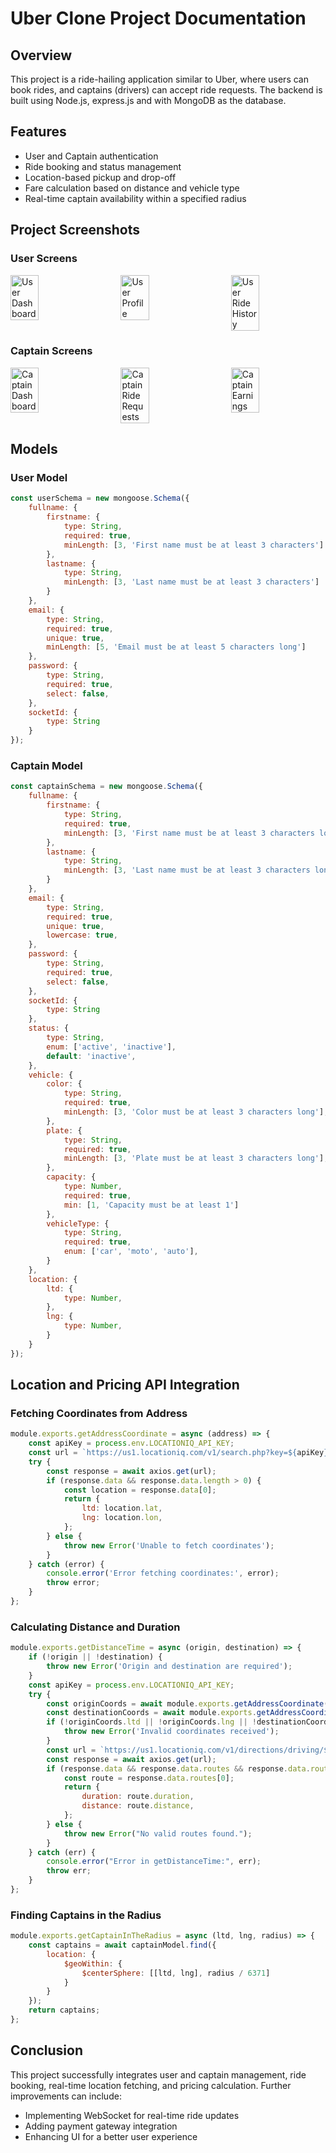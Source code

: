 # Uber Clone Project Documentation

## Overview
This project is a ride-hailing application similar to Uber, where users can book rides, and captains (drivers) can accept ride requests. The backend is built using Node.js, express.js and with MongoDB as the database.

## Features
- User and Captain authentication
- Ride booking and status management
- Location-based pickup and drop-off
- Fare calculation based on distance and vehicle type
- Real-time captain availability within a specified radius

## Project Screenshots

### User Screens
<div style="display: flex; justify-content: space-between;">
    <img src="./ScreenShots/Pickup_and_dest.png" alt="User Dashboard" width="30%"/>
    <img src="./ScreenShots/prices.png" alt="User Profile" width="30%"/>
    <img src="./ScreenShots/confirm.png" alt="User Ride History" width="30%"/>
</div>

### Captain Screens
<div style="display: flex; justify-content: space-between;">
    <img src="./ScreenShots/captain_dashboard.png" alt="Captain Dashboard" width="30%"/>
    <img src="./ScreenShots/ride_request.png" alt="Captain Ride Requests" width="30%"/>
    <img src="./ScreenShots/accept_ride.png" alt="Captain Earnings" width="30%"/>
</div>


## Models

### User Model
```javascript
const userSchema = new mongoose.Schema({
    fullname: {
        firstname: {
            type: String,
            required: true,
            minLength: [3, 'First name must be at least 3 characters']
        },
        lastname: {
            type: String,
            minLength: [3, 'Last name must be at least 3 characters']
        }
    },
    email: {
        type: String,
        required: true,
        unique: true,
        minLength: [5, 'Email must be at least 5 characters long']
    },
    password: {
        type: String,
        required: true,
        select: false,
    },
    socketId: {
        type: String
    }
});
```

### Captain Model
```javascript
const captainSchema = new mongoose.Schema({
    fullname: {
        firstname: {
            type: String,
            required: true,
            minLength: [3, 'First name must be at least 3 characters long']
        },
        lastname: {
            type: String,
            minLength: [3, 'Last name must be at least 3 characters long']
        }
    },
    email: {
        type: String,
        required: true,
        unique: true,
        lowercase: true,
    },
    password: {
        type: String,
        required: true,
        select: false,
    },
    socketId: {
        type: String
    },
    status: {
        type: String,
        enum: ['active', 'inactive'],
        default: 'inactive',
    },
    vehicle: {
        color: {
            type: String,
            required: true,
            minLength: [3, 'Color must be at least 3 characters long'],
        },
        plate: {
            type: String,
            required: true,
            minLength: [3, 'Plate must be at least 3 characters long'],
        },
        capacity: {
            type: Number,
            required: true,
            min: [1, 'Capacity must be at least 1']
        },
        vehicleType: {
            type: String,
            required: true,
            enum: ['car', 'moto', 'auto'],
        }
    },
    location: {
        ltd: {
            type: Number,
        },
        lng: {
            type: Number,
        }
    }
});
```

## Location and Pricing API Integration

### Fetching Coordinates from Address
```javascript
module.exports.getAddressCoordinate = async (address) => {
    const apiKey = process.env.LOCATIONIQ_API_KEY;
    const url = `https://us1.locationiq.com/v1/search.php?key=${apiKey}&q=${encodeURIComponent(address)}&format=json`;
    try {
        const response = await axios.get(url);
        if (response.data && response.data.length > 0) {
            const location = response.data[0];
            return {
                ltd: location.lat,
                lng: location.lon,
            };
        } else {
            throw new Error('Unable to fetch coordinates');
        }
    } catch (error) {
        console.error('Error fetching coordinates:', error);
        throw error;
    }
};
```

### Calculating Distance and Duration
```javascript
module.exports.getDistanceTime = async (origin, destination) => {
    if (!origin || !destination) {
        throw new Error('Origin and destination are required');
    }
    const apiKey = process.env.LOCATIONIQ_API_KEY;
    try {
        const originCoords = await module.exports.getAddressCoordinate(origin);
        const destinationCoords = await module.exports.getAddressCoordinate(destination);
        if (!originCoords.ltd || !originCoords.lng || !destinationCoords.ltd || !destinationCoords.lng) {
            throw new Error('Invalid coordinates received');
        }
        const url = `https://us1.locationiq.com/v1/directions/driving/${originCoords.ltd},${originCoords.lng};${destinationCoords.ltd},${destinationCoords.lng}?key=${apiKey}&overview=false`;
        const response = await axios.get(url);
        if (response.data && response.data.routes && response.data.routes.length > 0) {
            const route = response.data.routes[0];
            return {
                duration: route.duration,
                distance: route.distance,
            };
        } else {
            throw new Error("No valid routes found.");
        }
    } catch (err) {
        console.error("Error in getDistanceTime:", err);
        throw err;
    }
};
```

### Finding Captains in the Radius
```javascript
module.exports.getCaptainInTheRadius = async (ltd, lng, radius) => {
    const captains = await captainModel.find({
        location: {
            $geoWithin: {
                $centerSphere: [[ltd, lng], radius / 6371]
            }
        }
    });
    return captains;
};
```


## Conclusion
This project successfully integrates user and captain management, ride booking, real-time location fetching, and pricing calculation. Further improvements can include:
- Implementing WebSocket for real-time ride updates
- Adding payment gateway integration
- Enhancing UI for a better user experience

